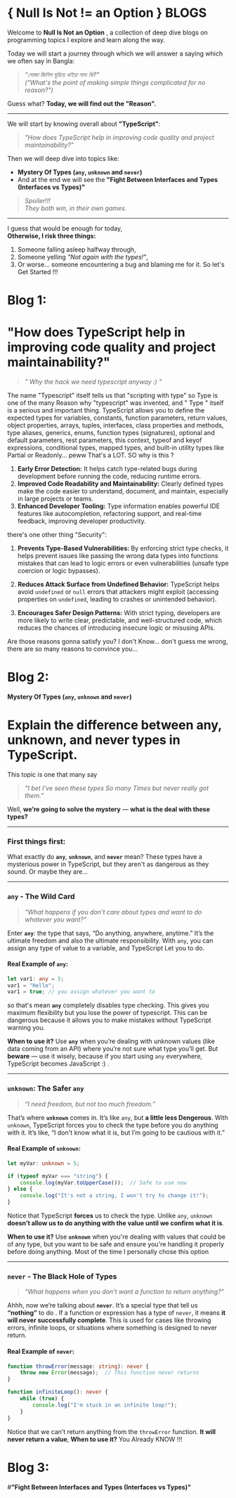 # { Null Is Not != an Option } BLOGS

Welcome to **Null Is Not an Option** , a collection of deep dive blogs on programming topics I explore and learn along the way.


Today we will start a journey through which we will answer a saying which we often say in Bangla:

> _"সোজা জিনিস ঘুরিয়ে খাইয়া লাভ কি?"_  
> _("What's the point of making simple things complicated for no reason?")_

Guess what? **Today, we will find out the "Reason".**

---

We will start by knowing overall about **"TypeScript"**:

> _"How does TypeScript help in improving code quality and project maintainability?"_

Then we will deep dive into topics like:

- **Mystery Of Types (`any`, `unknown` and `never`)**
- And at the end we will see the **"Fight Between Interfaces and Types (Interfaces vs Types)"**

> _Spoiler!!!_  
> _They both win, in their own games._

---

I guess that would be enough for today,  
**Otherwise, I risk three things:**

1. Someone falling asleep halfway through,  
2. Someone yelling _"Not again with the types!"_,  
3. Or worse… someone encountering a bug and blaming me for it.
So let's Get Started !!!

# Blog 1:
# "How does TypeScript help in improving code quality and project maintainability?"
> _" Why the hack we need typescript anyway :) "_

The name "Typescript" itself tells us that "scripting with type" so Type is one of the many Reason why "typescript" was invented, and " Type " itself is a serious and important thing. TypeScript allows you to define the expected types for variables, constants, function parameters, return values, object properties, arrays, tuples, interfaces, class properties and methods, type aliases, generics, enums, function types (signatures), optional and default parameters, rest parameters, this context, typeof and keyof expressions, conditional types, mapped types, and built-in utility types like Partial or Readonly... peww That's a LOT. SO why is this ? 
1. **Early Error Detection:** It helps catch type-related bugs during development before running the code, reducing runtime errors.
2. **Improved Code Readability and Maintainability:** Clearly defined types make the code easier to understand, document, and maintain, especially in large projects or teams.
3. **Enhanced Developer Tooling:** Type information enables powerful IDE features like autocompletion, refactoring support, and real-time feedback, improving developer productivity.

there's one other thing "Security":

1. **Prevents Type-Based Vulnerabilities:** By enforcing strict type checks, it helps prevent issues like passing the wrong data types into functions mistakes that can lead to logic errors or even vulnerabilities (unsafe type coercion or logic bypasses).

2. **Reduces Attack Surface from Undefined Behavior:** TypeScript helps avoid `undefined` or `null` errors that attackers might exploit (accessing properties on `undefined`, leading to crashes or unintended behavior).

3. **Encourages Safer Design Patterns:** With strict typing, developers are more likely to write clear, predictable, and well-structured code, which reduces the chances of introducing insecure logic or misusing APIs.

Are those reasons gonna satisfy you? I don't Know... don't guess me wrong, there are so many reasons to convince you...



# Blog 2:
**Mystery Of Types (`any`, `unknown` and `never`)**
# **Explain the difference between any, unknown, and never types in TypeScript.**



This topic is one that many say 

> *“I bet I’ve seen these types So many Times but never really *got* them.”*

Well, **we’re going to solve the mystery** — **what is the deal with these types?**

---

### First things first:

What exactly do **`any`**, **`unknown`**, and **`never`** mean? These types have a mysterious power in TypeScript, but they aren't as dangerous as they sound. Or maybe they are...

---

### **`any` - The Wild Card**

> *“What happens if you don't care about types and want to do whatever you want?”*

Enter **`any`**: the type that says, “Do anything, anywhere, anytime.” It’s the ultimate freedom and also the ultimate responsibility. With `any`, you can assign any type of value to a variable, and TypeScript Let you to do.

#### Real Example of `any`:

```typescript
let var1: any = 5;
var1 = "Hello";  
var1 = true; // you assign whatever you want to     
```

so that's mean **`any`** completely disables type checking. This gives you maximum flexibility but you lose the power of typescript. This can be dangerous because it allows you to make mistakes without TypeScript warning you.

**When to use it?**
Use **`any`** when you’re dealing with unknown values (like data coming from an API) where you’re not sure what type you’ll get. But **beware** — use it wisely, because if you start using `any` everywhere, TypeScript becomes JavaScript :) .

---

### **`unknown`: The Safer `any`**

> *“I need freedom, but not *too* much freedom.”*

That’s where **`unknown`** comes in. It’s like `any`, but **a little less Dengerous**. With `unknown`, TypeScript forces you to check the type before you do anything with it. It’s like, “I don't know what it is, but I’m going to be cautious with it.”

#### Real Example of `unknown`:

```typescript
let myVar: unknown = 5;

if (typeof myVar === "string") {
    console.log(myVar.toUpperCase());  // Safe to use now
} else {
    console.log("It's not a string, I won't try to change it!");
}
```

Notice that TypeScript **forces** us to check the type. Unlike `any`, `unknown` **doesn’t allow us to do anything with the value until we confirm what it is**.

**When to use it?**
Use **`unknown`** when you're dealing with values that could be of any type, but you want to be safe and ensure you're handling it properly before doing anything. Most of the time I personally chose this option

---

### **`never` - The Black Hole of Types**

> *“What happens when you don’t want a function to return anything?”*

Ahhh, now we’re talking about **`never`**. It’s a special type that tell us **“nothing”** to do . If a function or expression has a type of `never`, it means **it will never successfully complete**. This is used for cases like throwing errors, infinite loops, or situations where something is designed to never return.

#### Real Example of `never`:

```typescript
function throwError(message: string): never {
    throw new Error(message);  // This function never returns
}

function infiniteLoop(): never {
    while (true) {
        console.log("I'm stuck in an infinite loop!");
    }
}
```

Notice that we can’t return anything from the `throwError` function. **It will never return a value**, 
**When to use it?**
You Already KNOW !!!



# Blog 3:
#**"Fight Between Interfaces and Types (Interfaces vs Types)"**

